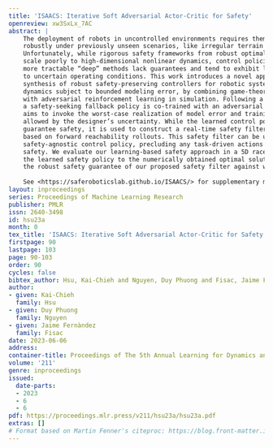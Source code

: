 ```yaml
---
title: 'ISAACS: Iterative Soft Adversarial Actor-Critic for Safety'
openreview: xw3SxLx_7AC
abstract: |
    The deployment of robots in uncontrolled environments requires them to operate 
    robustly under previously unseen scenarios, like irregular terrain and wind conditions. 
    Unfortunately, while rigorous safety frameworks from robust optimal control theory 
    scale poorly to high-dimensional nonlinear dynamics, control policies computed by 
    more tractable “deep” methods lack guarantees and tend to exhibit little robustness 
    to uncertain operating conditions. This work introduces a novel approach enabling scalable 
    synthesis of robust safety-preserving controllers for robotic systems with general nonlinear 
    dynamics subject to bounded modeling error, by combining game-theoretic safety analysis 
    with adversarial reinforcement learning in simulation. Following a soft actor-critic scheme, 
    a safety-seeking fallback policy is co-trained with an adversarial “disturbance” agent that 
    aims to invoke the worst-case realization of model error and training-to-deployment discrepancy 
    allowed by the designer’s uncertainty. While the learned control policy does not intrinsically 
    guarantee safety, it is used to construct a real-time safety filter with robust safety guarantees 
    based on forward reachability rollouts. This safety filter can be used in conjunction with a 
    safety-agnostic control policy, precluding any task-driven actions that could result in loss of 
    safety. We evaluate our learning-based safety approach in a 5D race car simulator, compare 
    the learned safety policy to the numerically obtained optimal solution, and empirically validate 
    the robust safety guarantee of our proposed safety filter against worst-case model discrepancy.
    
    See <https://saferoboticslab.github.io/ISAACS/> for supplementary material.
layout: inproceedings
series: Proceedings of Machine Learning Research
publisher: PMLR
issn: 2640-3498
id: hsu23a
month: 0
tex_title: 'ISAACS: Iterative Soft Adversarial Actor-Critic for Safety'
firstpage: 90
lastpage: 103
page: 90-103
order: 90
cycles: false
bibtex_author: Hsu, Kai-Chieh and Nguyen, Duy Phuong and Fisac, Jaime Fern\`andez
author:
- given: Kai-Chieh
  family: Hsu
- given: Duy Phuong
  family: Nguyen
- given: Jaime Fernàndez
  family: Fisac
date: 2023-06-06
address:
container-title: Proceedings of The 5th Annual Learning for Dynamics and Control Conference
volume: '211'
genre: inproceedings
issued:
  date-parts:
  - 2023
  - 6
  - 6
pdf: https://proceedings.mlr.press/v211/hsu23a/hsu23a.pdf
extras: []
# Format based on Martin Fenner's citeproc: https://blog.front-matter.io/posts/citeproc-yaml-for-bibliographies/
---
```

